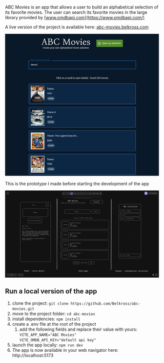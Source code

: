 ABC Movies is an app that allows a user to build an alphabetical selection of its favorite movies. The user can search its favorite movies in the large library provided by [www.omdbapi.com](https://www.omdbapi.com/)

A live version of the project is available here: [abc-movies.belkross.com](https://abc-movies.belkross.com/)

![app screenshoot](./public/screenshoot.png)

This is the prototype I made before starting the development of the app

![app prototype](./public/abc-movies-prototype.png)

## Run a local version of the app

1. clone the project: `git clone https://github.com/Belkross/abc-movies.git`
2. move to the project folder: `cd abc-movies`
3. install dependencies: `npm install`
4. create a .env file at the root of the project
   1. add the following fields and replace their value with yours:  
      `VITE_APP_NAME="ABC Movies"`  
      `VITE_OMDB_API_KEY="default api key"`
5. launch the app locally: `npm run dev`
6. The app is now available in your web navigator here: http://localhost:5173

